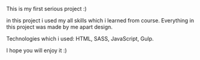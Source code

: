 This is my first serious project :)

in this project i used my all skills which i learned from course.
Everything in this project was made by me apart design.

Technologies which i used: HTML, SASS, JavaScript, Gulp.

I hope you will enjoy it :)
